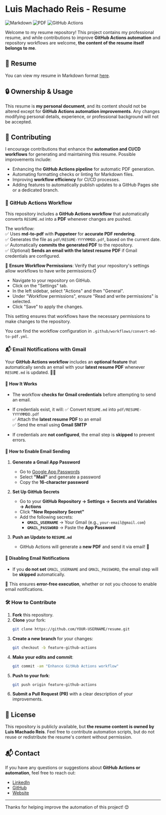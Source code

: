 # Luis Machado Reis - Resume

![Markdown](https://img.shields.io/badge/Markdown-validated-blue.svg?style=for-the-badge&logo=markdown&logoColor=white)
![PDF](https://img.shields.io/badge/PDF-Generated-brightgreen?style=for-the-badge&logo=adobeacrobatreader&logoColor=red)
![GitHub Actions](https://github.com/luismr/resume/actions/workflows/convert-md-to-pdf.yml/badge.svg)

Welcome to my resume repository! This project contains my professional resume, and while contributions to improve **GitHub Actions automation** and repository workflows are welcome, **the content of the resume itself belongs to me**.

## 📄 Resume

You can view my resume in Markdown format [here](RESUME.md).

## 🔒 Ownership & Usage

This resume is **my personal document**, and its content should not be altered except for **GitHub Actions automation improvements**. Any changes modifying personal details, experience, or professional background will not be accepted.

## 🚀 Contributing

I encourage contributions that enhance the **automation and CI/CD workflows** for generating and maintaining this resume. Possible improvements include:
- Enhancing the **GitHub Actions pipeline** for automatic PDF generation.
- Automating formatting checks or linting for Markdown files.
- Improving **workflow efficiency** for CI/CD processes.
- Adding features to automatically publish updates to a GitHub Pages site or a dedicated branch.

### 📜 **GitHub Actions Workflow**  

This repository includes a **GitHub Actions workflow** that automatically converts `RESUME.md` into a **PDF** whenever changes are pushed.  

The workflow:  
✅ Uses **md-to-pdf** with **Puppeteer** for **accurate PDF rendering**.  
✅ Generates the file as `pdf/RESUME-YYYYMMDD.pdf`, based on the current date.  
✅ Automatically **commits the generated PDF** to the repository.  
✅ (Optional) **Sends an email with the latest resume PDF** if Gmail credentials are configured.  

👀 **Ensure Workflow Permissions**: Verify that your repository's settings allow workflows to have write permissions:

   - Navigate to your repository on GitHub.
   - Click on the "Settings" tab.
   - In the left sidebar, select "Actions" and then "General".
   - Under "Workflow permissions", ensure "Read and write permissions" is selected.
   - Click "Save" to apply the changes.

   This setting ensures that workflows have the necessary permissions to make changes to the repository.

You can find the workflow configuration in `.github/workflows/convert-md-to-pdf.yml`.  

### **📬 Email Notifications with Gmail**
Your **GitHub Actions workflow** includes an **optional feature** that automatically sends an email with your **latest resume PDF** whenever `RESUME.md` is updated. 📄📩  

#### **🔹 How It Works**
- The workflow **checks for Gmail credentials** before attempting to send an email.  
- If credentials exist, it will:
  ✅ Convert `RESUME.md` into `pdf/RESUME-YYYYMMDD.pdf`  
  ✅ Attach the **latest resume PDF** to an email  
  ✅ Send the email using **Gmail SMTP**  

- If credentials are **not configured**, the email step is **skipped** to prevent errors.

#### **🔹 How to Enable Email Sending**
1. **Generate a Gmail App Password**  
   - Go to [Google App Passwords](https://myaccount.google.com/apppasswords)  
   - Select **"Mail"** and generate a password  
   - Copy the **16-character password**  

2. **Set Up GitHub Secrets**  
   - Go to your **GitHub Repository → Settings → Secrets and Variables → Actions**  
   - Click **"New Repository Secret"**  
   - Add the following secrets:
     - **`GMAIL_USERNAME`** → Your Gmail (e.g., `your-email@gmail.com`)  
     - **`GMAIL_PASSWORD`** → Paste the **App Password**  

3. **Push an Update to `RESUME.md`**  
   - GitHub Actions will generate a **new PDF** and send it via email! 🚀  

#### **🔹 Disabling Email Notifications**
- If you **do not set** `GMAIL_USERNAME` and `GMAIL_PASSWORD`, the email step will be **skipped** automatically.

📌 This ensures **error-free execution**, whether or not you choose to enable email notifications.

### 🛠 How to Contribute

1. **Fork** this repository.
2. **Clone** your fork:
   ```sh
   git clone https://github.com/YOUR-USERNAME/resume.git
   ```
3. **Create a new branch** for your changes:
   ```sh
   git checkout -b feature-github-actions
   ```
4. **Make your edits and commit**:
   ```sh
   git commit -am "Enhance GitHub Actions workflow"
   ```
5. **Push to your fork**:
   ```sh
   git push origin feature-github-actions
   ```
6. **Submit a Pull Request (PR)** with a clear description of your improvements.

## 📜 License

This repository is publicly available, but **the resume content is owned by Luis Machado Reis**. Feel free to contribute automation scripts, but do not reuse or redistribute the resume's content without permission.

## 📬 Contact

If you have any questions or suggestions about **GitHub Actions or automation**, feel free to reach out:
- [LinkedIn](https://linkedin.com/in/luismachadoreis)
- [GitHub](https://github.com/luismr)
- [Website](https://luismachadoreis.dev.br)

---
Thanks for helping improve the automation of this project! 😊

